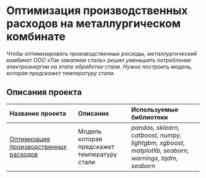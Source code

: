 # Оптимизация производственных расходов на металлургическом комбинате

*Чтобы оптимизировать производственные расходы, металлургический комбинат ООО «Так закаляем сталь» решил уменьшить потребление электроэнергии на этапе обработки стали. Нужно построить модель, которая предскажет температуру стали.*

## Описания проекта



| Название проекта | Описание | Используемые библиотеки | 
| :---------------------- | :---------------------- | :---------------------- |
| [Оптимизация производственных расходов](borrowers_reliability) |Модель которая предскажет температуру стали | *pandas, sklearn, catboost, numpy, lightgbm, xgboost, matplotlib, seaborn, warnings, tqdm, seaborn* |
